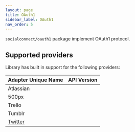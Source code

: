 ```yaml
---
layout: page
title: OAuth1
sidebar_label: OAuth1
nav_order: 5
---
```


`socialconnect/oauth1` package implement OAuth1 protocol.

## Supported providers

Library has built in support for the following providers:

| Adapter Unique Name             | API Version  |
|---------------------------------|--------------|
| Atlassian                       |              |
| 500px                           |              |
| Trello                          |              |
| Tumblr                          |              |
| [Twitter](#twitter)             |              |
